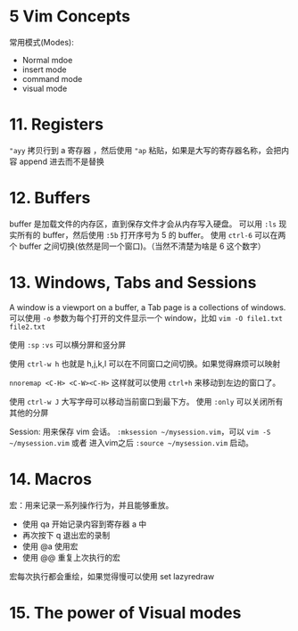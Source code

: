 # 5 Vim Concepts

常用模式(Modes):


- Normal mdoe
- insert mode
- command mode
- visual mode


# 11. Registers

`"ayy`  拷贝行到 a 寄存器 ，然后使用 `"ap` 粘贴，如果是大写的寄存器名称，会把内容 append 进去而不是替换

# 12. Buffers

buffer 是加载文件的内存区，直到保存文件才会从内存写入硬盘。
可以用 `:ls` 现实所有的 buffer，然后使用 `:5b` 打开序号为 5 的 buffer。
使用 `ctrl-6` 可以在两个 buffer 之间切换(依然是同一个窗口)。（当然不清楚为啥是 6 这个数字）


# 13. Windows, Tabs and Sessions

A window  is a viewport on a buffer, a Tab page is a collections of windows.
可以使用 `-o` 参数为每个打开的文件显示一个 window，比如 `vim -O file1.txt file2.txt`

使用 `:sp` `:vs` 可以横分屏和竖分屏

使用 `ctrl-w h` 也就是 h,j,k,l 可以在不同窗口之间切换。如果觉得麻烦可以映射

`nnoremap <C-H> <C-W><C-H>` 这样就可以使用 `ctrl+h` 来移动到左边的窗口了。

使用 `ctrl-w J` 大写字母可以移动当前窗口到最下方。
使用 `:only` 可以关闭所有其他的分屏

Session: 用来保存 vim 会话。 `:mksession ~/mysession.vim`，可以 `vim -S ~/mysession.vim` 或者 进入vim之后 `:source ~/mysession.vim` 启动。

# 14. Macros

宏：用来记录一系列操作行为，并且能够重放。

- 使用 qa 开始记录内容到寄存器 a 中
- 再次按下 q 退出宏的录制
- 使用 @a 使用宏
- 使用 @@ 重复上次执行的宏

宏每次执行都会重绘，如果觉得慢可以使用 set lazyredraw

# 15. The power of Visual modes
